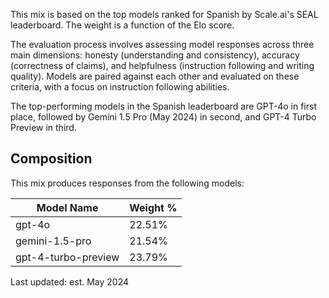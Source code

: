 This mix is based on the top models ranked for Spanish by Scale.ai's SEAL leaderboard. The weight is a function of the Elo score.

The evaluation process involves assessing model responses across three main dimensions: honesty (understanding and consistency), accuracy (correctness of claims), and helpfulness (instruction following and writing quality). Models are paired against each other and evaluated on these criteria, with a focus on instruction following abilities.

The top-performing models in the Spanish leaderboard are GPT-4o in first place, followed by Gemini 1.5 Pro (May 2024) in second, and GPT-4 Turbo Preview in third.

## Composition

This mix produces responses from the following models:

| Model Name          | Weight % |
| ------------------- | -------- |
| gpt-4o              | 22.51%   |
| gemini-1.5-pro      | 21.54%   |
| gpt-4-turbo-preview | 23.79%   |

Last updated: est. May 2024
